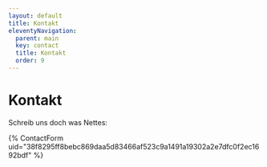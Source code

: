 ```yaml
---
layout: default
title: Kontakt
eleventyNavigation:
  parent: main
  key: contact
  title: Kontakt
  order: 9
---
```


# Kontakt

Schreib uns doch was Nettes:

{% ContactForm uid="38f8295ff8bebc869daa5d83466af523c9a1491a19302a2e7dfc0f2ec1692bdf" %}
